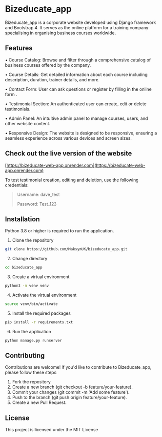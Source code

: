 # Bizeducate_app

Bizeducate_app is a corporate website developed using Django framework and Bootstrap 4. 
It serves as the online platform for a training company specialising in organising business courses worldwide.

## Features
• Course Catalog: Browse and filter through a comprehensive catalog of business courses offered by the company.

• Course Details: Get detailed information about each course including description, duration, trainer details, and more.

• Contact Form: User can ask questions or register by filling in the online form .

• Testimonial Section: An authenticated user can create, edit or delete testimonials.

• Admin Panel: An intuitive admin panel to manage courses, users, and other website content.

• Responsive Design: The website is designed to be responsive, ensuring a seamless experience across various devices and screen sizes.

## Check out the live version of the website
[https://bizeducate-web-app.onrender.com](https://bizeducate-web-app.onrender.com)

To test testimonial creation, editing and deletion, use the following credentials:

>Username: dave_test
> 
>Password: Test_123


## Installation
Python 3.8 or higher is required to run the application.
1. Clone the repository
```bash 
git clone https://github.com/MaksymUK/bizeducate_app.git
```
2. Change directory
```bash
cd bizeducate_app
```
3. Create a virtual environment
```bash
python3 -m venv venv
```
4. Activate the virtual environment
```bash
source venv/bin/activate
```
5. Install the required packages
```bash
pip install -r requirements.txt
```
6. Run the application
```bash
python manage.py runserver
```
## Contributing
Contributions are welcome! If you'd like to contribute to Bizeducate_app, please follow these steps:
1. Fork the repository
2. Create a new branch (git checkout -b feature/your-feature).
3. Commit your changes (git commit -m 'Add some feature').
4. Push to the branch (git push origin feature/your-feature).
5. Create a new Pull Request.

## License
This project is licensed under the MIT License
